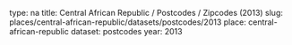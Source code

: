 type: na
title: Central African Republic / Postcodes / Zipcodes (2013)
slug: places/central-african-republic/datasets/postcodes/2013
place: central-african-republic
dataset: postcodes
year: 2013
